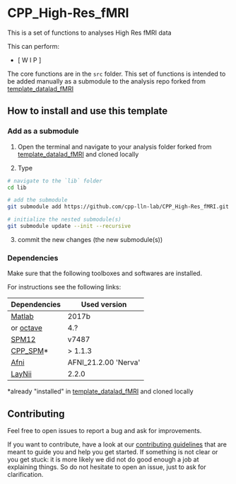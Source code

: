 # CPP_High-Res_fMRI

This is a set of functions to analyses High Res fMRI data

This can perform:

- [ W I P ]

The core functions are in the `src` folder. This set of functions is intended to be added manually
as a submodule to the analysis repo forked from
[template_datalad_fMRI](https://github.com/cpp-lln-lab/template_datalad_fMRI)

## How to install and use this template

### Add as a submodule

1. Open the terminal and navigate to your analysis folder forked from
[template_datalad_fMRI](https://github.com/cpp-lln-lab/template_datalad_fMRI) and cloned locally

2. Type

```bash
# navigate to the `lib` folder
cd lib

# add the submodule
git submodule add https://github.com/cpp-lln-lab/CPP_High-Res_fMRI.git

# initialize the nested submodule(s)
git submodule update --init --recursive
```

3. commit the new changes (the new submodule(s))

### Dependencies

Make sure that the following toolboxes and softwares are installed.

For instructions see the following links:

<!-- lint disable -->

| Dependencies                                                                              | Used version         |
| ----------------------------------------------------------------------------------------- | ---------------------|
| [Matlab](https://www.mathworks.com/products/matlab.html)                                  | 2017b                |
| or [octave](https://www.gnu.org/software/octave/)                                         | 4.?                  |
| [SPM12](https://www.fil.ion.ucl.ac.uk/spm/software/spm12/)                                | v7487                |
| [CPP_SPM](https://github.com/cpp-lln-lab/CPP_SPM)*                                        | > 1.1.3              |
| [Afni](https://afni.nimh.nih.gov/)                                                        | AFNI_21.2.00 'Nerva' |
| [LayNii](https://github.com/layerfMRI/LAYNII)                                             |  2.2.0               |

\*already "installed" in [template_datalad_fMRI](https://github.com/cpp-lln-lab/template_datalad_fMRI) and cloned locally

<!-- lint enable -->

## Contributing

Feel free to open issues to report a bug and ask for improvements.

If you want to contribute, have a look at our
[contributing guidelines](https://github.com/cpp-lln-lab/.github/blob/main/CONTRIBUTING.md)
that are meant to guide you and help you get started. If something is not clear
or you get stuck: it is more likely we did not do good enough a job at
explaining things. So do not hesitate to open an issue, just to ask for
clarification.
